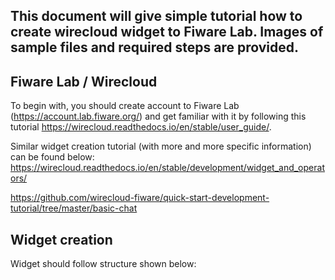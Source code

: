 This document will give simple tutorial how to create wirecloud widget to Fiware Lab. Images of sample files and required steps are provided.
---

Fiware Lab / Wirecloud
---
To begin with, you should create account to Fiware Lab (https://account.lab.fiware.org/) and get familiar with it by following this tutorial https://wirecloud.readthedocs.io/en/stable/user_guide/.

Similar widget creation tutorial (with more and more specific information) can be found below:
https://wirecloud.readthedocs.io/en/stable/development/widget_and_operators/

https://github.com/wirecloud-fiware/quick-start-development-tutorial/tree/master/basic-chat

Widget creation
---
Widget should follow structure shown below:
